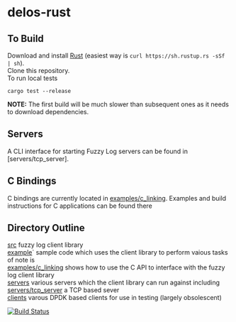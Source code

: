 # delos-rust
## To Build
Download and install [Rust](https://www.rust-lang.org) (easiest way is `curl https://sh.rustup.rs -sSf | sh`).  
Clone this repository.  
To run local tests

    cargo test --release

**NOTE:** The first build will be much slower than subsequent ones
as it needs to download dependencies.

## Servers

A CLI interface for starting Fuzzy Log servers can be found in [servers/tcp_server].

## C Bindings

C bindings are currently located in [examples/c_linking](examples/c_linking).
Examples and build instructions for C applications can be found there

## Directory Outline
[src](src) fuzzy log client library  
[example](examples)` sample code which uses the client library to perform vaious tasks of note is  
[examples/c_linking](examples/c_linking) shows how to use the C API to interface with the fuzzy log client library  
[servers](servers) various servers which the client library can run against including  
[servers/tcp_server](servers/tcp_server) a TCP based sever  
[clients](clients) varous DPDK based clients for use in testing (largely obsolescent)  

[![Build Status](https://travis-ci.com/ProjectDelos/delos-rust.svg?token=RaEyYb9eyzdWqhSpjYxi&branch=mahesh_look_at_this)](https://travis-ci.com/ProjectDelos/delos-rust)
